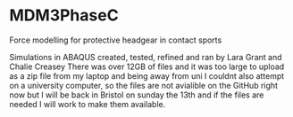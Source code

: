 # MDM3PhaseC
Force modelling for protective headgear in contact sports

Simulations in ABAQUS created, tested, refined and ran by Lara Grant and Chalie Creasey 
There was over 12GB of files and it was too large to upload as a zip file from my laptop and being away from uni I couldnt also attempt on a university computer, so the files are not avialible on the GitHub right now but I will be back in Bristol on sunday the 13th and if the files are needed I will work to make them available.
